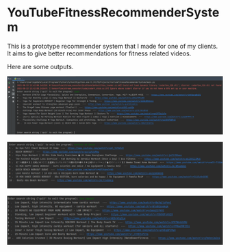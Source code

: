 # YouTubeFitnessRecommenderSystem

This is a prototype recommender system that I made for one of my clients. It aims to give better recommendations for fitness related videos.

Here are some outputs.

![Screenshot](screenshot1.png)

![Screenshot](screenshot2.png)

![Screenshot](screenshot3.png)